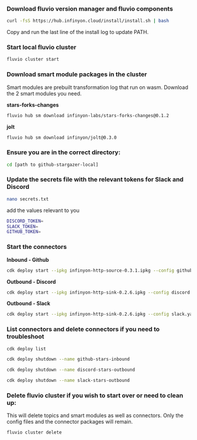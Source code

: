 ### Download fluvio version manager and fluvio components

```bash
curl -fsS https://hub.infinyon.cloud/install/install.sh | bash
```

Copy and run the last line of the install log to update PATH.

### Start local fluvio cluster

```bash
fluvio cluster start
```

### Download smart module packages in the cluster

Smart modules are prebuilt transformation log that run on wasm. Download the 2 smart modules you need.

**stars-forks-changes**

```bash
fluvio hub sm download infinyon-labs/stars-forks-changes@0.1.2
```

**jolt**

```bash
fluvio hub sm download infinyon/jolt@0.3.0
```

### Ensure you are in the correct directory:

```bash
cd [path to github-stargazer-local]
```

### Update the secrets file with the relevant tokens for Slack and Discord

```bash
nano secrets.txt
```

add the values relevant to you
```bash
DISCORD_TOKEN=
SLACK_TOKEN=
GITHUB_TOKEN=
```

### Start the connectors

**Inbound - Github**

```bash
cdk deploy start --ipkg infinyon-http-source-0.3.1.ipkg --config github.yaml --secrets secrets.txt
```

**Outbound - Discord**

```bash
cdk deploy start --ipkg infinyon-http-sink-0.2.6.ipkg --config discord.yaml --secrets secrets.txt
```

**Outbound - Slack**

```bash
cdk deploy start --ipkg infinyon-http-sink-0.2.6.ipkg --config slack.yaml --secrets secrets.txt
```

### List connectors and delete connectors if you need to troubleshoot

```bash
cdk deploy list
```

```bash
cdk deploy shutdown --name github-stars-inbound
```

```bash
cdk deploy shutdown --name discord-stars-outbound
```

```bash
cdk deploy shutdown --name slack-stars-outbound
```

### Delete fluvio cluster if you wish to start over or need to clean up:

This will delete topics and smart modules as well as connectors. Only the config files and the connector packages will remain.

```bash
fluvio cluster delete
```
